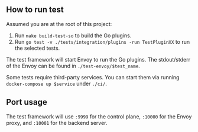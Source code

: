 ## How to run test

Assumed you are at the root of this project:

1. Run `make build-test-so` to build the Go plugins.
2. Run `go test -v ./tests/integration/plugins -run TestPluginXX` to run the selected tests.

The test framework will start Envoy to run the Go plugins. The stdout/stderr of the Envoy can be found in `./test-envoy/$test_name`.

Some tests require third-party services. You can start them via running `docker-compose up $service` under `./ci/`.

## Port usage

The test framework will use `:9999` for the control plane, `:10000` for the Envoy proxy, and `:10001` for the backend server.
